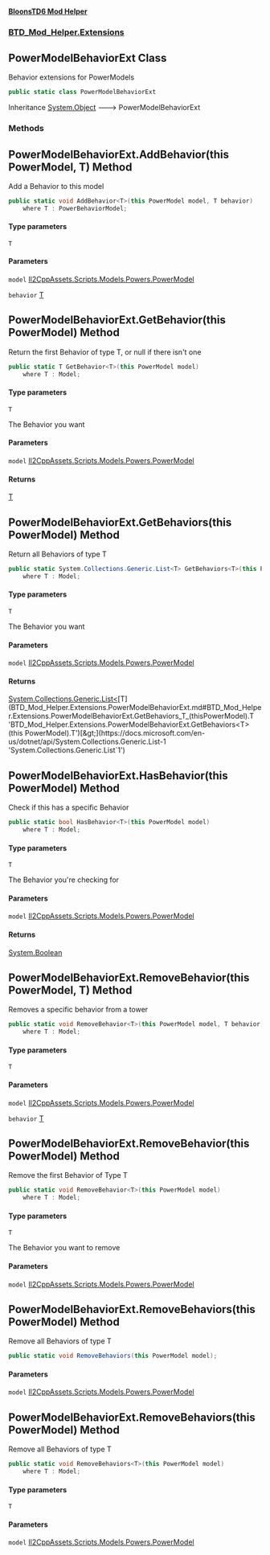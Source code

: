 #### [BloonsTD6 Mod Helper](README.md 'README')
### [BTD_Mod_Helper.Extensions](README.md#BTD_Mod_Helper.Extensions 'BTD_Mod_Helper.Extensions')

## PowerModelBehaviorExt Class

Behavior extensions for PowerModels

```csharp
public static class PowerModelBehaviorExt
```

Inheritance [System.Object](https://docs.microsoft.com/en-us/dotnet/api/System.Object 'System.Object') &#129106; PowerModelBehaviorExt
### Methods

<a name='BTD_Mod_Helper.Extensions.PowerModelBehaviorExt.AddBehavior_T_(thisPowerModel,T)'></a>

## PowerModelBehaviorExt.AddBehavior<T>(this PowerModel, T) Method

Add a Behavior to this model

```csharp
public static void AddBehavior<T>(this PowerModel model, T behavior)
    where T : PowerBehaviorModel;
```
#### Type parameters

<a name='BTD_Mod_Helper.Extensions.PowerModelBehaviorExt.AddBehavior_T_(thisPowerModel,T).T'></a>

`T`
#### Parameters

<a name='BTD_Mod_Helper.Extensions.PowerModelBehaviorExt.AddBehavior_T_(thisPowerModel,T).model'></a>

`model` [Il2CppAssets.Scripts.Models.Powers.PowerModel](https://docs.microsoft.com/en-us/dotnet/api/Il2CppAssets.Scripts.Models.Powers.PowerModel 'Il2CppAssets.Scripts.Models.Powers.PowerModel')

<a name='BTD_Mod_Helper.Extensions.PowerModelBehaviorExt.AddBehavior_T_(thisPowerModel,T).behavior'></a>

`behavior` [T](BTD_Mod_Helper.Extensions.PowerModelBehaviorExt.md#BTD_Mod_Helper.Extensions.PowerModelBehaviorExt.AddBehavior_T_(thisPowerModel,T).T 'BTD_Mod_Helper.Extensions.PowerModelBehaviorExt.AddBehavior<T>(this PowerModel, T).T')

<a name='BTD_Mod_Helper.Extensions.PowerModelBehaviorExt.GetBehavior_T_(thisPowerModel)'></a>

## PowerModelBehaviorExt.GetBehavior<T>(this PowerModel) Method

Return the first Behavior of type T, or null if there isn't one

```csharp
public static T GetBehavior<T>(this PowerModel model)
    where T : Model;
```
#### Type parameters

<a name='BTD_Mod_Helper.Extensions.PowerModelBehaviorExt.GetBehavior_T_(thisPowerModel).T'></a>

`T`

The Behavior you want
#### Parameters

<a name='BTD_Mod_Helper.Extensions.PowerModelBehaviorExt.GetBehavior_T_(thisPowerModel).model'></a>

`model` [Il2CppAssets.Scripts.Models.Powers.PowerModel](https://docs.microsoft.com/en-us/dotnet/api/Il2CppAssets.Scripts.Models.Powers.PowerModel 'Il2CppAssets.Scripts.Models.Powers.PowerModel')

#### Returns
[T](BTD_Mod_Helper.Extensions.PowerModelBehaviorExt.md#BTD_Mod_Helper.Extensions.PowerModelBehaviorExt.GetBehavior_T_(thisPowerModel).T 'BTD_Mod_Helper.Extensions.PowerModelBehaviorExt.GetBehavior<T>(this PowerModel).T')

<a name='BTD_Mod_Helper.Extensions.PowerModelBehaviorExt.GetBehaviors_T_(thisPowerModel)'></a>

## PowerModelBehaviorExt.GetBehaviors<T>(this PowerModel) Method

Return all Behaviors of type T

```csharp
public static System.Collections.Generic.List<T> GetBehaviors<T>(this PowerModel model)
    where T : Model;
```
#### Type parameters

<a name='BTD_Mod_Helper.Extensions.PowerModelBehaviorExt.GetBehaviors_T_(thisPowerModel).T'></a>

`T`

The Behavior you want
#### Parameters

<a name='BTD_Mod_Helper.Extensions.PowerModelBehaviorExt.GetBehaviors_T_(thisPowerModel).model'></a>

`model` [Il2CppAssets.Scripts.Models.Powers.PowerModel](https://docs.microsoft.com/en-us/dotnet/api/Il2CppAssets.Scripts.Models.Powers.PowerModel 'Il2CppAssets.Scripts.Models.Powers.PowerModel')

#### Returns
[System.Collections.Generic.List&lt;](https://docs.microsoft.com/en-us/dotnet/api/System.Collections.Generic.List-1 'System.Collections.Generic.List`1')[T](BTD_Mod_Helper.Extensions.PowerModelBehaviorExt.md#BTD_Mod_Helper.Extensions.PowerModelBehaviorExt.GetBehaviors_T_(thisPowerModel).T 'BTD_Mod_Helper.Extensions.PowerModelBehaviorExt.GetBehaviors<T>(this PowerModel).T')[&gt;](https://docs.microsoft.com/en-us/dotnet/api/System.Collections.Generic.List-1 'System.Collections.Generic.List`1')

<a name='BTD_Mod_Helper.Extensions.PowerModelBehaviorExt.HasBehavior_T_(thisPowerModel)'></a>

## PowerModelBehaviorExt.HasBehavior<T>(this PowerModel) Method

Check if this has a specific Behavior

```csharp
public static bool HasBehavior<T>(this PowerModel model)
    where T : Model;
```
#### Type parameters

<a name='BTD_Mod_Helper.Extensions.PowerModelBehaviorExt.HasBehavior_T_(thisPowerModel).T'></a>

`T`

The Behavior you're checking for
#### Parameters

<a name='BTD_Mod_Helper.Extensions.PowerModelBehaviorExt.HasBehavior_T_(thisPowerModel).model'></a>

`model` [Il2CppAssets.Scripts.Models.Powers.PowerModel](https://docs.microsoft.com/en-us/dotnet/api/Il2CppAssets.Scripts.Models.Powers.PowerModel 'Il2CppAssets.Scripts.Models.Powers.PowerModel')

#### Returns
[System.Boolean](https://docs.microsoft.com/en-us/dotnet/api/System.Boolean 'System.Boolean')

<a name='BTD_Mod_Helper.Extensions.PowerModelBehaviorExt.RemoveBehavior_T_(thisPowerModel,T)'></a>

## PowerModelBehaviorExt.RemoveBehavior<T>(this PowerModel, T) Method

Removes a specific behavior from a tower

```csharp
public static void RemoveBehavior<T>(this PowerModel model, T behavior)
    where T : Model;
```
#### Type parameters

<a name='BTD_Mod_Helper.Extensions.PowerModelBehaviorExt.RemoveBehavior_T_(thisPowerModel,T).T'></a>

`T`
#### Parameters

<a name='BTD_Mod_Helper.Extensions.PowerModelBehaviorExt.RemoveBehavior_T_(thisPowerModel,T).model'></a>

`model` [Il2CppAssets.Scripts.Models.Powers.PowerModel](https://docs.microsoft.com/en-us/dotnet/api/Il2CppAssets.Scripts.Models.Powers.PowerModel 'Il2CppAssets.Scripts.Models.Powers.PowerModel')

<a name='BTD_Mod_Helper.Extensions.PowerModelBehaviorExt.RemoveBehavior_T_(thisPowerModel,T).behavior'></a>

`behavior` [T](BTD_Mod_Helper.Extensions.PowerModelBehaviorExt.md#BTD_Mod_Helper.Extensions.PowerModelBehaviorExt.RemoveBehavior_T_(thisPowerModel,T).T 'BTD_Mod_Helper.Extensions.PowerModelBehaviorExt.RemoveBehavior<T>(this PowerModel, T).T')

<a name='BTD_Mod_Helper.Extensions.PowerModelBehaviorExt.RemoveBehavior_T_(thisPowerModel)'></a>

## PowerModelBehaviorExt.RemoveBehavior<T>(this PowerModel) Method

Remove the first Behavior of Type T

```csharp
public static void RemoveBehavior<T>(this PowerModel model)
    where T : Model;
```
#### Type parameters

<a name='BTD_Mod_Helper.Extensions.PowerModelBehaviorExt.RemoveBehavior_T_(thisPowerModel).T'></a>

`T`

The Behavior you want to remove
#### Parameters

<a name='BTD_Mod_Helper.Extensions.PowerModelBehaviorExt.RemoveBehavior_T_(thisPowerModel).model'></a>

`model` [Il2CppAssets.Scripts.Models.Powers.PowerModel](https://docs.microsoft.com/en-us/dotnet/api/Il2CppAssets.Scripts.Models.Powers.PowerModel 'Il2CppAssets.Scripts.Models.Powers.PowerModel')

<a name='BTD_Mod_Helper.Extensions.PowerModelBehaviorExt.RemoveBehaviors(thisPowerModel)'></a>

## PowerModelBehaviorExt.RemoveBehaviors(this PowerModel) Method

Remove all Behaviors of type T

```csharp
public static void RemoveBehaviors(this PowerModel model);
```
#### Parameters

<a name='BTD_Mod_Helper.Extensions.PowerModelBehaviorExt.RemoveBehaviors(thisPowerModel).model'></a>

`model` [Il2CppAssets.Scripts.Models.Powers.PowerModel](https://docs.microsoft.com/en-us/dotnet/api/Il2CppAssets.Scripts.Models.Powers.PowerModel 'Il2CppAssets.Scripts.Models.Powers.PowerModel')

<a name='BTD_Mod_Helper.Extensions.PowerModelBehaviorExt.RemoveBehaviors_T_(thisPowerModel)'></a>

## PowerModelBehaviorExt.RemoveBehaviors<T>(this PowerModel) Method

Remove all Behaviors of type T

```csharp
public static void RemoveBehaviors<T>(this PowerModel model)
    where T : Model;
```
#### Type parameters

<a name='BTD_Mod_Helper.Extensions.PowerModelBehaviorExt.RemoveBehaviors_T_(thisPowerModel).T'></a>

`T`
#### Parameters

<a name='BTD_Mod_Helper.Extensions.PowerModelBehaviorExt.RemoveBehaviors_T_(thisPowerModel).model'></a>

`model` [Il2CppAssets.Scripts.Models.Powers.PowerModel](https://docs.microsoft.com/en-us/dotnet/api/Il2CppAssets.Scripts.Models.Powers.PowerModel 'Il2CppAssets.Scripts.Models.Powers.PowerModel')